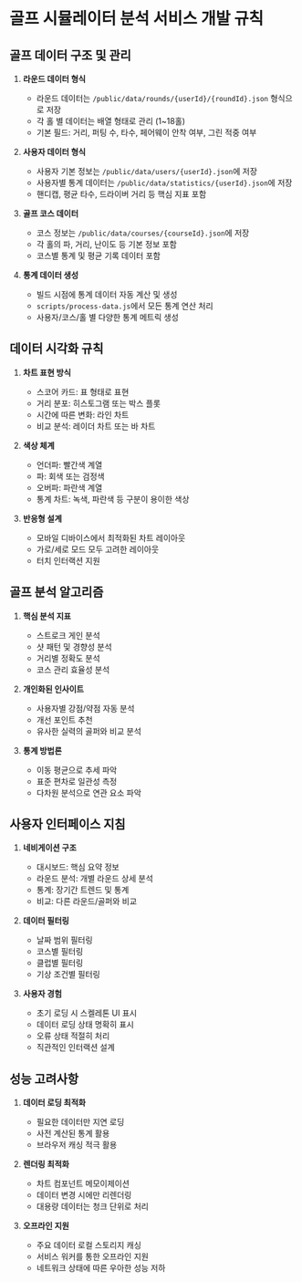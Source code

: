 # 골프 시뮬레이터 분석 서비스 개발 규칙

## 골프 데이터 구조 및 관리

1. **라운드 데이터 형식**
   - 라운드 데이터는 `/public/data/rounds/{userId}/{roundId}.json` 형식으로 저장
   - 각 홀 별 데이터는 배열 형태로 관리 (1~18홀)
   - 기본 필드: 거리, 퍼팅 수, 타수, 페어웨이 안착 여부, 그린 적중 여부

2. **사용자 데이터 형식**
   - 사용자 기본 정보는 `/public/data/users/{userId}.json`에 저장
   - 사용자별 통계 데이터는 `/public/data/statistics/{userId}.json`에 저장
   - 핸디캡, 평균 타수, 드라이버 거리 등 핵심 지표 포함

3. **골프 코스 데이터**
   - 코스 정보는 `/public/data/courses/{courseId}.json`에 저장
   - 각 홀의 파, 거리, 난이도 등 기본 정보 포함
   - 코스별 통계 및 평균 기록 데이터 포함

4. **통계 데이터 생성**
   - 빌드 시점에 통계 데이터 자동 계산 및 생성
   - `scripts/process-data.js`에서 모든 통계 연산 처리
   - 사용자/코스/홀 별 다양한 통계 메트릭 생성

## 데이터 시각화 규칙

1. **차트 표현 방식**
   - 스코어 카드: 표 형태로 표현
   - 거리 분포: 히스토그램 또는 박스 플롯
   - 시간에 따른 변화: 라인 차트
   - 비교 분석: 레이더 차트 또는 바 차트

2. **색상 체계**
   - 언더파: 빨간색 계열
   - 파: 회색 또는 검정색
   - 오버파: 파란색 계열
   - 통계 차트: 녹색, 파란색 등 구분이 용이한 색상

3. **반응형 설계**
   - 모바일 디바이스에서 최적화된 차트 레이아웃
   - 가로/세로 모드 모두 고려한 레이아웃
   - 터치 인터랙션 지원

## 골프 분석 알고리즘

1. **핵심 분석 지표**
   - 스트로크 게인 분석
   - 샷 패턴 및 경향성 분석
   - 거리별 정확도 분석
   - 코스 관리 효율성 분석

2. **개인화된 인사이트**
   - 사용자별 강점/약점 자동 분석
   - 개선 포인트 추천
   - 유사한 실력의 골퍼와 비교 분석

3. **통계 방법론**
   - 이동 평균으로 추세 파악
   - 표준 편차로 일관성 측정
   - 다차원 분석으로 연관 요소 파악

## 사용자 인터페이스 지침

1. **네비게이션 구조**
   - 대시보드: 핵심 요약 정보
   - 라운드 분석: 개별 라운드 상세 분석
   - 통계: 장기간 트렌드 및 통계
   - 비교: 다른 라운드/골퍼와 비교

2. **데이터 필터링**
   - 날짜 범위 필터링
   - 코스별 필터링
   - 클럽별 필터링
   - 기상 조건별 필터링

3. **사용자 경험**
   - 초기 로딩 시 스켈레톤 UI 표시
   - 데이터 로딩 상태 명확히 표시
   - 오류 상태 적절히 처리
   - 직관적인 인터랙션 설계

## 성능 고려사항

1. **데이터 로딩 최적화**
   - 필요한 데이터만 지연 로딩
   - 사전 계산된 통계 활용
   - 브라우저 캐싱 적극 활용

2. **렌더링 최적화**
   - 차트 컴포넌트 메모이제이션
   - 데이터 변경 시에만 리렌더링
   - 대용량 데이터는 청크 단위로 처리

3. **오프라인 지원**
   - 주요 데이터 로컬 스토리지 캐싱
   - 서비스 워커를 통한 오프라인 지원
   - 네트워크 상태에 따른 우아한 성능 저하 